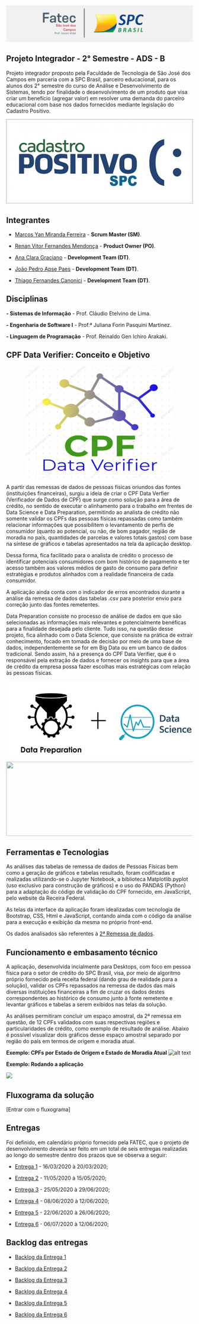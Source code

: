 ![alt text](https://github.com/equipespc/SPC_Fatec_G6/blob/master/Semana1/logoFINAL.jpg)

## Projeto Integrador - 2° Semestre - ADS - B

  Projeto integrador proposto pela Faculdade de Tecnologia de São José dos Campos em parceria com a SPC Brasil, parceiro educacional, para os alunos dos 2° semestre do curso de  Análise e Desenvolvimento de Sistemas, tendo por finalidade o desenvolvimento de um produto que visa criar um benefício (agregar valor) em resolver uma demanda do parceiro educacional com base nos dados fornecidos mediante legislação do Cadastro Positivo.
  
  <p align="center">
  <img src="https://github.com/equipespc/SPC_Fatec_G6/blob/master/Semana1/Cad_Pos.jpg">
</p>

## **Integrantes**

  - [Marcos Yan Miranda Ferreira](https://github.com/equipespc) - **Scrum Master (SM)**.

  - [Renan Vitor Fernandes Mendonça](https://github.com/RenanVitor) - **Product Owner (PO)**.

  - [Ana Clara Graciano](https://github.com/anaclaragraciano) - **Development Team (DT)**.

  - [João Pedro Apse Paes](https://github.com/JoaoPedroPaes) - **Development Team (DT)**.

  - [Thiago Fernandes Canonici](https://github.com/thiagoCan) - **Development Team (DT)**.

## **Disciplinas**
  
  **- Sistemas de Informação** - Prof. Cláudio Etelvino de Lima.
  
  **- Engenharia de Software I** - Prof.ª Juliana Forin Pasquini Martinez.
  
  **- Linguagem de Programação** - Prof. Reinaldo Gen Ichiro Arakaki.


## **CPF Data Verifier: Conceito e Objetivo**

  <p align="center">
  <img width="400" height="300" src="https://github.com/equipespc/SPC_Fatec_G6/blob/master/Semana%206/CPF_Data_Verifier_logo.png">
</p>

  A partir das remessas de dados de pessoas físicas oriundos das fontes (instituições financeiras), surgiu a ideia de criar o CPF Data Verfier (Verificador de Dados de CPF) que surge como solução para a área de crédito, no sentido de executar o alinhamento para o trabalho em frentes de Data Science e Data Preparation, permitindo ao analista de crédito não somente validar os CPFs das pessoas físicas repassadas como também relacionar informações que possibilitem o levantamento de perfis de consumidor (quanto ao potencial, ou não, de bom pagador, região de moradia no país, quantidades de parcelas e valores totais gastos) com base na síntese de gráficos e tabelas apresentados na tela da aplicação desktop.
  
   Dessa forma, fica facilitado para o analista de crédito o processo de identificar potenciais consumidores com bom histórico de pagamento e ter acesso também aos valores médios de gasto de consumo para definir estratégias e produtos alinhados com a realidade financeira de cada consumidor.
  
   A aplicação ainda conta com o indicador de erros encontrados durante a análise da remessa de dados das tabelas .csv para posterior envio para correção junto das fontes remetentes.
  
  Data Preparation consiste no processo de análise de dados em que são selecionadas as informações mais relevantes e potencialmente benéficas para a finalidade desejada pelo cliente. Tudo isso, na questão desse projeto, fica alinhado com o Data Science, que consiste na prática de extrair conhecimento, focado em tomada de decisão por meio de uma base de dados, independentemente se for em Big Data ou em um banco de dados tradicional. Sendo assim, há a presença do CPF Data Verifier, que é o responsável pela extração de dados e fornecer os insights para que a área de crédito da empresa possa fazer escolhas mais estratégicas com relação às pessoas físicas.
  
  <p align="center">
  <img width="600" height="200" src="https://github.com/equipespc/SPC_Fatec_G6/blob/master/Semana1/Data_Science.jpg">
</p>

  <p align="center">
  <img width="600" height="200" src="https://github.com/equipespc/SPC_Fatec_G6/blob/master/Semana%206/Benef%C3%ADcios_Data_Science_e_Preparation.png">
</p>
  
 ## **Ferramentas e Tecnologias** ##
 
  As análises das tabelas de remessa de dados de Pessoas Físicas bem como a geração de gráficos e tabelas resultado, foram codificadas e realizadas utilizando-se o Jupyter Notebook, a biblioteca Matplotlib.pyplot (uso exclusivo para construção de gráficos) e o uso do PANDAS (Python) para a adaptação do código de validação do CPF fornecido, em JavaScript, pelo website da Receira Federal.
  
  As telas da interface da aplicação foram idealizadas com tecnologia de Bootstrap, CSS, Html e JavaScript, contando ainda com o código da análise para a execução e exibição da mesma no próprio front-end.
  
  Os dados analisados são referentes à [2ª Remessa de dados](https://github.com/equipespc/SPC_Fatec_G6/tree/master/Semana%206/Dados%20-%202%C2%AA%20Remessa).

## **Funcionamento e embasamento técnico** ##
  
  A aplicação, desenvolvida incialmente para Desktops, com foco em pessoa física para o setor de crédito do SPC Brasil, visa, por meio de algoritmo próprio fornecido pela receita federal (dando grau de realidade para a solução), validar os CPFs repassados na remessa de dados das mais diversas instituições financeiras a fim de cruzar os dados destes correspondentes ao histórico de consumo junto à fonte remetente e levantar gráficos e tabelas a serem exibidos nas telas da solução.
  
  As análises permitiram concluir um espaço amostral, da 2ª remessa em questão, de 12 CPFs validados com suas respectivas regiões e particularidades de crédito, como exemplo de resultado de análise. Abaixo é possível visualizar dois gráficos desse espaço amostral separado por região do país em termos de origem e moradia atual.
  
 **Exemplo: CPFs por Estado de Origem e Estado de Moradia Atual**
 ![alt text](https://github.com/equipespc/SPC_Fatec_G6/blob/master/Semana%206/Gr%C3%A1fico_CPF%20Estado_e_Origem.PNG)
 
 **Exemplo: Rodando a aplicação**
 
 ![](Gif_Aplicação.gif)
 
 ## **Fluxograma da solução** ##
 
 [Entrar com o fluxograma]

## **Entregas** ##

  Foi definido, em calendário próprio fornecido pela FATEC, que o projeto de desenvolvimento deveria ser feito em um total de seis entregas realizadas ao longo do semestre dentro dos prazos que se observa a seguir:
  
  - [Entrega 1](https://github.com/equipespc/SPC_Fatec_G6/tree/master/Semana1) - 16/03/2020 à 20/03/2020;
  
  - [Entrega 2](https://github.com/equipespc/SPC_Fatec_G6/tree/master/Semana2) - 11/05/2020 à 15/05/2020;
  
  - [Entrega 3](https://github.com/equipespc/SPC_Fatec_G6/tree/master/Semana3) - 25/05/2020 à 29/06/2020;
  
  - [Entrega 4](https://github.com/equipespc/SPC_Fatec_G6/tree/master/Semana%204) - 08/06/2020 à 12/06/2020;
  
  - [Entrega 5](https://github.com/equipespc/SPC_Fatec_G6/tree/master/Semana%205) - 22/06/2020 à 26/06/2020;
  
  - [Entrega 6](https://github.com/equipespc/SPC_Fatec_G6/tree/master/Semana%206) - 06/07/2020 à 12/06/2020;
  
  ## **Backlog das entregas** ##
  
  - [Backlog da Entrega 1](https://github.com/equipespc/SPC_Fatec_G6/blob/master/Semana1/Documenta%C3%A7%C3%A3o/PI_Modelo_VISAO_DESENV_OO.pdf)
  
  - [Backlog da Entrega 2](https://github.com/equipespc/SPC_Fatec_G6/blob/master/Semana2/Documenta%C3%A7%C3%A3o/Sprint2_time6%20(2).pdf)
  
  - [Backlog da Entrega 3](https://github.com/equipespc/SPC_Fatec_G6/blob/master/Semana3/Documentos/Product_Backlog_Grupo%206.xlsx)
  
  - [Backlog da Entrega 4](https://github.com/equipespc/SPC_Fatec_G6/blob/master/Semana%204/Back-end/Product_Backlog_Grupo%206_novo.xlsx)
  
  - [Backlog da Entrega 5](https://github.com/equipespc/SPC_Fatec_G6/blob/master/Semana%205/Product_Backlog_Grupo%206%20(2).xlsx)
  
  - [Backlog da Entrega 6](https://github.com/equipespc/SPC_Fatec_G6/blob/master/Semana%206/Product_Backlog_Grupo%206_novo.xlsx)






